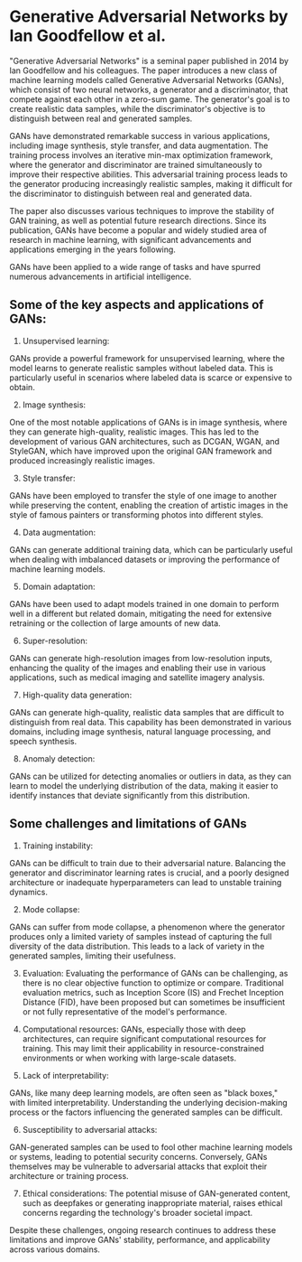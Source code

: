 # Generative Adversarial Networks by Ian Goodfellow et al.

"Generative Adversarial Networks" is a seminal paper published in 2014 by Ian Goodfellow and his colleagues. The paper introduces a new class of machine learning models 
called Generative Adversarial Networks (GANs), which consist of two neural networks, a generator and a discriminator, that compete against each other in a zero-sum game. 
The generator's goal is to create realistic data samples, while the discriminator's objective is to distinguish between real and generated samples.

GANs have demonstrated remarkable success in various applications, including image synthesis, style transfer, and data augmentation. The training process involves an iterative 
min-max optimization framework, where the generator and discriminator are trained simultaneously to improve their respective abilities. This adversarial training process leads 
to the generator producing increasingly realistic samples, making it difficult for the discriminator to distinguish between real and generated data.

The paper also discusses various techniques to improve the stability of GAN training, as well as potential future research directions. Since its publication, 
GANs have become a popular and widely studied area of research in machine learning, with significant advancements and applications emerging in the years following.

GANs have been applied to a wide range of tasks and have spurred numerous advancements in artificial intelligence. 

## Some of the key aspects and applications of GANs:

1. Unsupervised learning: 

GANs provide a powerful framework for unsupervised learning, where the model learns to generate realistic samples without labeled data. This is particularly useful in scenarios 
where labeled data is scarce or expensive to obtain.

2. Image synthesis: 

One of the most notable applications of GANs is in image synthesis, where they can generate high-quality, realistic images. This has led to the development of various GAN 
architectures, such as DCGAN, WGAN, and StyleGAN, which have improved upon the original GAN framework and produced increasingly realistic images.

3. Style transfer: 

GANs have been employed to transfer the style of one image to another while preserving the content, enabling the creation of artistic images in the style of 
famous painters or transforming photos into different styles.

4. Data augmentation: 

GANs can generate additional training data, which can be particularly useful when dealing with imbalanced datasets or improving the performance of machine learning models.

5. Domain adaptation: 

GANs have been used to adapt models trained in one domain to perform well in a different but related domain, mitigating the need for extensive retraining or the 
collection of large amounts of new data.

6. Super-resolution: 

GANs can generate high-resolution images from low-resolution inputs, enhancing the quality of the images and enabling their use in various applications, such as 
medical imaging and satellite imagery analysis.

7. High-quality data generation: 

GANs can generate high-quality, realistic data samples that are difficult to distinguish from real data. This capability has been demonstrated in various domains, 
including image synthesis, natural language processing, and speech synthesis.

8. Anomaly detection: 

GANs can be utilized for detecting anomalies or outliers in data, as they can learn to model the underlying distribution of the data, making it easier to identify 
instances that deviate significantly from this distribution.

## Some challenges and limitations of GANs

1. Training instability: 

GANs can be difficult to train due to their adversarial nature. Balancing the generator and discriminator learning rates is crucial, and a poorly designed architecture 
or inadequate hyperparameters can lead to unstable training dynamics.

2. Mode collapse: 

GANs can suffer from mode collapse, a phenomenon where the generator produces only a limited variety of samples instead of capturing the full diversity of the data 
distribution. This leads to a lack of variety in the generated samples, limiting their usefulness.

3. Evaluation: Evaluating the performance of GANs can be challenging, as there is no clear objective function to optimize or compare. Traditional evaluation metrics, 
such as Inception Score (IS) and Frechet Inception Distance (FID), have been proposed but can sometimes be insufficient or not fully representative of the model's performance.

4. Computational resources: 
GANs, especially those with deep architectures, can require significant computational resources for training. This may limit their applicability in resource-constrained 
environments or when working with large-scale datasets.

5. Lack of interpretability: 

GANs, like many deep learning models, are often seen as "black boxes," with limited interpretability. Understanding the underlying decision-making process or the factors 
influencing the generated samples can be difficult.

6. Susceptibility to adversarial attacks: 

GAN-generated samples can be used to fool other machine learning models or systems, leading to potential security concerns. Conversely, GANs themselves may be vulnerable 
to adversarial attacks that exploit their architecture or training process.

7. Ethical considerations: 
The potential misuse of GAN-generated content, such as deepfakes or generating inappropriate material, raises ethical concerns regarding the technology's broader societal impact.

Despite these challenges, ongoing research continues to address these limitations and improve GANs' stability, performance, and applicability across various domains.
